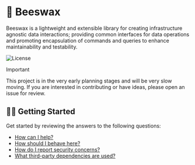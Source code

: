 # 🐝 Beeswax

Beeswax is a lightweight and extensible library for creating infrastructure agnostic data interactions; providing common interfaces for data operations and promoting encapsulation of commands and queries to enhance maintainability and testability.

![License](https://img.shields.io/github/license/tacosontitan/Beeswax?logo=github&style=for-the-badge)

> [!IMPORTANT]
> This project is in the very early planning stages and will be very slow moving. If you are interested in contributing or have ideas, please open an issue for review.

## 💁‍♀️ Getting Started

Get started by reviewing the answers to the following questions:

- [How can I help?](./CONTRIBUTING.md)
- [How should I behave here?](./CODE_OF_CONDUCT.md)
- [How do I report security concerns?](./SECURITY.md)
- [What third-party dependencies are used?](./NOTICES.md)
